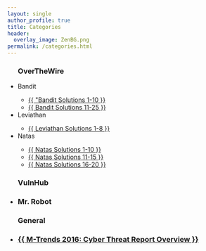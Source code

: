 ```yaml
---
layout: single
author_profile: true
title: Categories
header:
  overlay_image: ZenBG.png
permalink: /categories.html
---
```


<ul>

<h3>OverTheWire</h3>
<li>Bandit</li>
<ul>
<li><a href="{{ https://jhalon.github.io/over-the-wire-bandit1/ }}">{{ "Bandit Solutions 1-10 }}</a></li>
<li><a href="{{ https://jhalon.github.io/over-the-wire-bandit2/ }}">{{ Bandit Solutions 11-25 }}</a></li>
</ul>
<li>Leviathan</li>
<ul>
<li><a href="{{ https://jhalon.github.io/over-the-wire-leviathan/ }}">{{ Leviathan Solutions 1-8 }}</a></li>
</ul>
<li>Natas</li>
<ul>
<li><a href="{{ https://jhalon.github.io/over-the-wire-natas1/ }}">{{ Natas Solutions 1-10 }}</a></li>
<li><a href="{{ https://jhalon.github.io/over-the-wire-natas2/ }}">{{ Natas Solutions 11-15 }}</a></li>
<li><a href="{{ https://jhalon.github.io/over-the-wire-natas3/ }}">{{ Natas Solutions 16-20 }}</a></li>
</ul>

</ul>

<ul>
<h3>VulnHub<h3>
<li>Mr. Robot</li>
</ul>

<ul>
<h3>General<h3>
<li><a href="{{ https://jhalon.github.io/m-trends-fireeye-report-overview/ }}">{{ M-Trends 2016: Cyber Threat Report Overview }}</a></li>
</ul>
